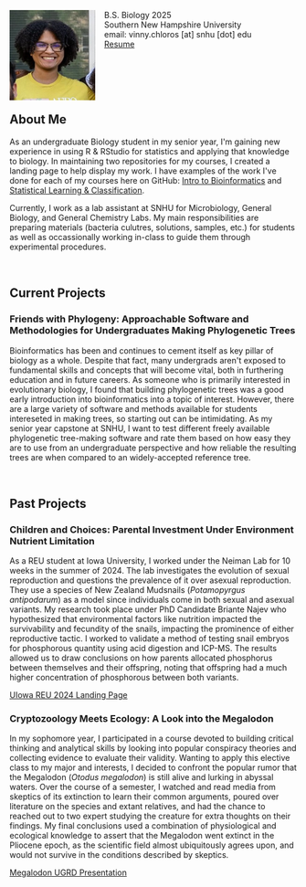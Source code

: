 <img src="SiteFiles/Pictures/VinZoom.jpg" align="left" width=150>&nbsp; &nbsp; B.S. Biology 2025<br/>
&nbsp; &nbsp; Southern New Hampshire University <br/>
&nbsp; &nbsp; email: vinny.chloros [at] snhu [dot] edu<br/>
&nbsp; &nbsp; [Resume](https://vchloros.github.io/SiteFiles/Resume/VChloros_ResumeV9Lab.pdf)

<br/>
<br/>
<br/>
<br/>

## About Me

As an undergraduate Biology student in my senior year, I'm gaining new experience in using R & RStudio for statistics and applying that knowledge to biology. In maintaining two repositories for my courses, I created a landing page to help display my work. 
I have examples of the work I've done for each of my courses here on GitHub: [Intro to Bioinformatics](https://vchloros.github.io/bioinfo.html) and [Statistical Learning & Classification](https://vchloros.github.io/MAT434/CA_folder/CA_VC.html).

Currently, I work as a lab assistant at SNHU for Microbiology, General Biology, and General Chemistry Labs. My main responsibilities are preparing materials (bacteria culutres, solutions, samples, etc.) for students as well as occassionally working in-class to guide them through experimental procedures.

<br/>

## Current Projects

### Friends with Phylogeny: Approachable Software and Methodologies for Undergraduates Making Phylogenetic Trees

Bioinformatics has been and continues to cement itself as key pillar of biology as a whole. Despite that fact, many undergrads aren't exposed to fundamental skills and concepts that will become vital, both in furthering education and in future careers. As someone who is primarily interested in evolutionary biology, I found that building phylogenetic trees was a good early introduction into bioinformatics into a topic of interest. However, there are a large variety of software and methods available for students intereseted in making trees, so starting out can be intimidating. As my senior year capstone at SNHU, I want to test different freely available phylogenetic tree-making software and rate them based on how easy they are to use from an undergraduate perspective and how reliable the resulting trees are when compared to an widely-accepted reference tree.

<br/>

## Past Projects

### Children and Choices: Parental Investment Under Environment Nutrient Limitation

As a REU student at Iowa University, I worked under the Neiman Lab for 10 weeks in the summer of 2024. The lab investigates the evolution of sexual reproduction and questions the prevalence of it over asexual reproduction. They use a species of New Zealand Mudsnails (*Potamopyrgus antipodarum*) as a model since individuals come in both sexual and asexual variants. My research took place under PhD Candidate Briante Najev who hypothesized that environmental factors like nutrition impacted the survivability and fecundity of the snails, impacting the prominence of either reproductive tactic. I worked to validate a method of testing snail embryos for phosphorous quantity using acid digestion and ICP-MS. The results allowed us to draw conclusions on how parents allocated phosphorus between themselves and their offspring, noting that offspring had a much higher concentration of phosphorous between both variants.

[UIowa REU 2024 Landing Page](https://www.thinglink.com/scene/1877395414039134694) <br/>

### Cryptozoology Meets Ecology: A Look into the Megalodon

In my sophomore year, I participated in a course devoted to building critical thinking and analytical skills by looking into popular conspiracy theories and collecting evidence to evaluate their validity. Wanting to apply this elective class to my major and interests, I decided to confront the popular rumor that the Megalodon (*Otodus megalodon*) is still alive and lurking in abyssal waters. Over the course of a semester, I watched and read media from skeptics of its extinction to learn their common arguments, poured over literature on the species and extant relatives, and had the chance to reached out to two expert studying the creature for extra thoughts on their findings. My final conclusions used a combination of physiological and ecological knowledge to assert that the Megalodon went extinct in the Pliocene epoch, as the scientific field almost ubiquitously agrees upon, and would not survive in the conditions described by skeptics. 

[Megalodon UGRD Presentation]([https://vchloros.github.io/SiteFiles/Projects/Megalodon_ResearchPresentation.pdf](https://hdl.handle.net/10474/3723)) 
